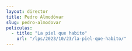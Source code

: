 ```yaml
---
layout: director
title: Pedro Almodóvar
slug: pedro-almodovar
peliculas:
  - title: "La piel que habito"
    url: "/lps/2023/10/23/la-piel-que-habito/"
---
```

